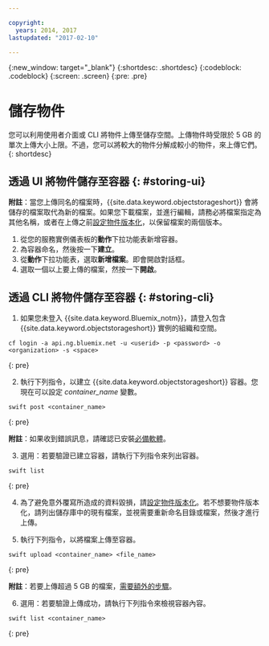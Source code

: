 ```yaml
---

copyright:
  years: 2014, 2017
lastupdated: "2017-02-10"

---
```

{:new_window: target="_blank"}
{:shortdesc: .shortdesc}
{:codeblock: .codeblock}
{:screen: .screen}
{:pre: .pre}

# 儲存物件

您可以利用使用者介面或 CLI 將物件上傳至儲存空間。上傳物件時受限於 5 GB 的單次上傳大小上限。不過，您可以將較大的物件分解成較小的物件，來上傳它們。
{: shortdesc}


## 透過 UI 將物件儲存至容器 {: #storing-ui}

**附註**：當您上傳同名的檔案時，{{site.data.keyword.objectstorageshort}} 會將儲存的檔案取代為新的檔案。如果您下載檔案，並進行編輯，請務必將檔案指定為其他名稱，或者在上傳之前[設定物件版本化](/docs/services/ObjectStorage/os_versioning.html)，以保留檔案的兩個版本。


1. 從您的服務實例儀表板的**動作**下拉功能表新增容器。
2. 為容器命名，然後按一下**建立**。
3. 從**動作**下拉功能表，選取**新增檔案**。即會開啟對話框。
4. 選取一個以上要上傳的檔案，然按一下**開啟**。



## 透過 CLI 將物件儲存至容器 {: #storing-cli}

1. 如果您未登入 {{site.data.keyword.Bluemix_notm}}，請登入包含 {{site.data.keyword.objectstorageshort}} 實例的組織和空間。

  ```
  cf login -a api.ng.bluemix.net -u <userid> -p <password> -o <organization> -s <space>
  ```
  {: pre}

2. 執行下列指令，以建立 {{site.data.keyword.objectstorageshort}} 容器。您現在可以設定 *container_name* 變數。

  ```
  swift post <container_name>
  ```
  {: pre}

  **附註**：如果收到錯誤訊息，請確認已安裝[必備軟體](/docs/services/ObjectStorage/os_configuring.html#install-swift-client)。

3. 選用：若要驗證已建立容器，請執行下列指令來列出容器。

  ```
  swift list
  ```
  {: pre}

4. 為了避免意外覆寫所造成的資料毀損，請[設定物件版本化](/docs/services/ObjectStorage/os_versioning.html)。若不想要物件版本化，請列出儲存庫中的現有檔案，並視需要重新命名目錄或檔案，然後才進行上傳。

5. 執行下列指令，以將檔案上傳至容器。

  ```
  swift upload <container_name> <file_name>
  ```
  {: pre}

  **附註**：若要上傳超過 5 GB 的檔案，[需要額外的步驟](/docs/services/ObjectStorage/os_large_files.html)。

6. 選用：若要驗證上傳成功，請執行下列指令來檢視容器內容。

  ```
  swift list <container_name>
  ```
  {: pre}
